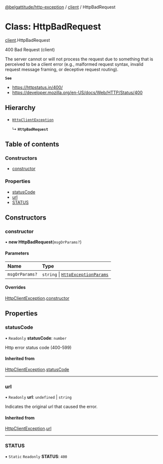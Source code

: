 [@belgattitude/http-exception](../README.md) / [client](../modules/client.md) / HttpBadRequest

# Class: HttpBadRequest

[client](../modules/client.md).HttpBadRequest

400 Bad Request (client)

The server cannot or will not process the request due to something that is perceived to be a client error
(e.g., malformed request syntax, invalid request message framing, or deceptive request routing).

**`See`**

- https://httpstatus.in/400/
- https://developer.mozilla.org/en-US/docs/Web/HTTP/Status/400

## Hierarchy

- [`HttpClientException`](base.HttpClientException.md)

  ↳ **`HttpBadRequest`**

## Table of contents

### Constructors

- [constructor](client.HttpBadRequest.md#constructor)

### Properties

- [statusCode](client.HttpBadRequest.md#statuscode)
- [url](client.HttpBadRequest.md#url)
- [STATUS](client.HttpBadRequest.md#status)

## Constructors

### constructor

• **new HttpBadRequest**(`msgOrParams?`)

#### Parameters

| Name           | Type                                                                         |
| :------------- | :--------------------------------------------------------------------------- |
| `msgOrParams?` | `string` \| [`HttpExceptionParams`](../modules/types.md#httpexceptionparams) |

#### Overrides

[HttpClientException](base.HttpClientException.md).[constructor](base.HttpClientException.md#constructor)

## Properties

### statusCode

• `Readonly` **statusCode**: `number`

Http error status code (400-599)

#### Inherited from

[HttpClientException](base.HttpClientException.md).[statusCode](base.HttpClientException.md#statuscode)

---

### url

• `Readonly` **url**: `undefined` \| `string`

Indicates the original url that caused the error.

#### Inherited from

[HttpClientException](base.HttpClientException.md).[url](base.HttpClientException.md#url)

---

### STATUS

▪ `Static` `Readonly` **STATUS**: `400`

